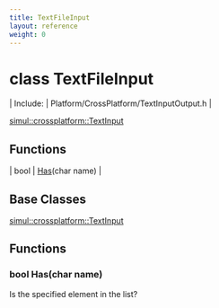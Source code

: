 ```yaml
---
title: TextFileInput
layout: reference
weight: 0
---
```

class TextFileInput
===

| Include: | Platform/CrossPlatform/TextInputOutput.h |


[simul::crossplatform::TextInput](textinput)

Functions
---

| bool | [Has](#Has)(char name) |


Base Classes
---
[simul::crossplatform::TextInput](textinput)

Functions
---

### <a name="Has"/>bool Has(char name)
Is the specified element in the list?
